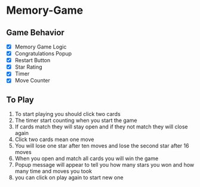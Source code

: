 # Memory-Game

## Game Behavior
- [x] Memory Game Logic
- [x] Congratulations Popup
- [x] Restart Button
- [x] Star Rating
- [x] Timer
- [x] Move Counter

## To Play
1. To start playing you should click two cards
2. The timer start counting when you start the game
3. If cards match they will stay open and if they not match they will close again
4. Click two cards mean one move
5. You will lose one star after ten moves and lose the second star after 16 moves
6. When you open and match all cards you will win the game 
7. Popup message will appear to tell you how many stars you won and how many time and moves you took
8. you can click on play again to start new one  